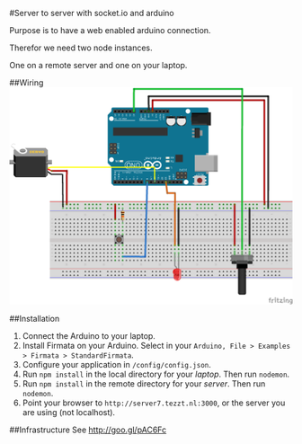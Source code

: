 #Server to server with socket.io and arduino

Purpose is to have a web enabled arduino connection.

Therefor we need two node instances.

One on a remote server and one on your laptop.

##Wiring
![Schema](https://raw.githubusercontent.com/theotheu/server-to-server-with-socketio-and-arduino/master/assets/schema_bb.png)

##Installation
1. Connect the Arduino to your laptop.
1. Install Firmata on your Arduino. Select in your `Arduino, File > Examples > Firmata > StandardFirmata`.
1. Configure your application in `/config/config.json`.
1. Run `npm install` in the local directory for your *laptop*. Then run `nodemon`.
1. Run `npm install` in the remote directory for your *server*. Then run `nodemon`.
1. Point your browser to `http://server7.tezzt.nl:3000`, or the server you are using (not localhost).

##Infrastructure
See http://goo.gl/pAC6Fc
